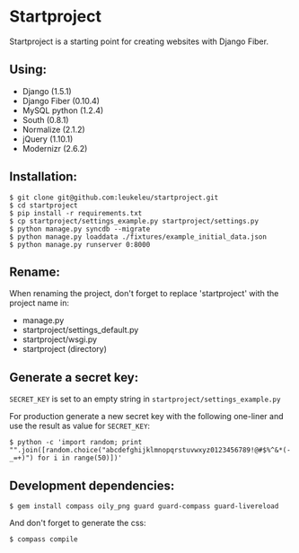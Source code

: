 # Startproject

Startproject is a starting point for creating websites with Django Fiber.

## Using:

* Django (1.5.1)
* Django Fiber (0.10.4)
* MySQL python (1.2.4)
* South (0.8.1)
* Normalize (2.1.2)
* jQuery (1.10.1)
* Modernizr (2.6.2)

## Installation:

	$ git clone git@github.com:leukeleu/startproject.git
	$ cd startproject
	$ pip install -r requirements.txt
	$ cp startproject/settings_example.py startproject/settings.py
	$ python manage.py syncdb --migrate
	$ python manage.py loaddata ./fixtures/example_initial_data.json
	$ python manage.py runserver 0:8000


## Rename:

When renaming the project, don't forget to replace 'startproject' with the project name in:

* manage.py
* startproject/settings_default.py
* startproject/wsgi.py
* startproject (directory)


## Generate a secret key:

`SECRET_KEY` is set to an empty string in `startproject/settings_example.py`

For production generate a new secret key with the following one-liner and use the result as value for `SECRET_KEY`:

	$ python -c 'import random; print "".join([random.choice("abcdefghijklmnopqrstuvwxyz0123456789!@#$%^&*(-_=+)") for i in range(50)])'


## Development dependencies:

    $ gem install compass oily_png guard guard-compass guard-livereload

And don't forget to generate the css:

    $ compass compile
